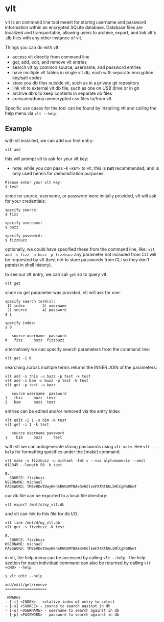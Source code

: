 # vlt

vlt is an command line tool meant for storing username and password information within an encrypted SQLite database. Database files are localized and transportable, allowing users to archive, export, and link vlt's .db files with any other instance of vlt.

Things you can do with vlt:

- access vlt directly from command line
- get, add, edit, and remove vlt entries
- search vlt by common source, username, and password entries
- have multiple vlt tables in single vlt db, each with separate encryption key/salt codes
- store you db files outside vlt, such as in a private git repository
- link vlt to external vlt db file, such as one on USB drive or in git
- archive db's to keep contents in separate db files
- consume/dump unencrypted csv files to/from vlt

Specific use cases for the tool can be found by installing vlt and calling the help menu via `vlt --help`

## Example
with vlt installed, we can add our first entry:

`vlt add`

this will prompt vlt to ask for your vlt key:

- note: while you *can* pass -k `<KEY>` to vlt, this is **not** recommended, and is only used herein for demonstration purposes.
```
Please enter your vlt key:
$ test
```

since no source, username, or password were initially provided, vlt will ask for your credentials:

```
specify source:
$ fizz

specify username:
$ buzz

specify password:
$ fizzbuzz
```

optionally, we could have specified these from the command line, like:
`vlt add -s fizz -u buzz -p fizzbuzz`
any parameter not included from CLI will be requested by vlt (best not to store passwords from CLI so they don't persist in shell history).

to see our vlt entry, we can call `get` so to query vlt: 

`vlt get`

since no get parameter was provided, vlt will ask for one:
```
specify search term(s):
 1) index        3) username
 2) source       4) password
$ 1

specify index:
$ 0

   source username  password
0   fizz     buzz  fizzbuzz
```
alternatively we can specify search parameters from the command line:

`vlt get -i 0`

searching across multiple terms returns the INNER JOIN of the parameters:

```
vlt add -s this -u buzz -p test -k test
vlt add -s bam -u buzz -p test -k test
vlt get -p test -u buzz

   source username  password
1   this     buzz  test
2   bam      buzz  test
```

entries can be edited and/or removed via the entry index

```
vlt edit -i 1 -s bim -k test
vlt get -i 1 -k test

   source username password
1    bim     buzz     test
```

with vlt we can autogenerate strong passwords using `vlt make`. See `vlt --help` for formatting specifics under the [make] command.

```
vlt make -s fizzbuzz -u michael -fmt v --via alphanumeric --omit 012345 --length 50 -k test

8.
  SOURCE: fizzbuzz
USERNAME: michael
PASSWORD: tM8eRDwTDwyHkhKRWUmMTNAeRv6OlseFXTKthNLDHlCgPm8GwT
```

our db file can be exported to a local file directory:
```
vlt export /mnt/d/my_vlt.db
```

and vlt can link to this file for db I/O.

```
vlt link /mnt/d/my_vlt.db
vlt get -s fizzbuzz -k test

8.
  SOURCE: fizzbuzz
USERNAME: michael
PASSWORD: tM8eRDwTDwyHkhKRWUmMTNAeRv6OlseFXTKthNLDHlCgPm8GwT
```

in vlt, the help menu can be accessed by calling `vlt --help`. The help section for each individual command can also be returned by calling `vlt <CMD> --help`

```
$ vlt edit --help

add/edit/get/remove
===================

 KWARGS
- [-i] <INDEX> - relative index of entry to select
- [-s] <SOURCE> - source to search against in db
- [-u] <USERNAME> - username to search against in db
- [-p] <PASSWORD> - password to search against in db

```
